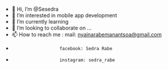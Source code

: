 - 👋 Hi, I’m @Sesedra
- 👀 I’m interested in mobile app development
- 🌱 I’m currently learning 
- 💞️ I’m looking to collaborate on ...
- 📫 How to reach me : mail: nyainarabemanantsoa@gmail.com
-                       facebook: Sedra Rabe
-                       instagram: sedra_rabe

<!---
Sesedra/Sesedra is a ✨ special ✨ repository because its `README.md` (this file) appears on your GitHub profile.
You can click the Preview link to take a look at your changes.
--->

